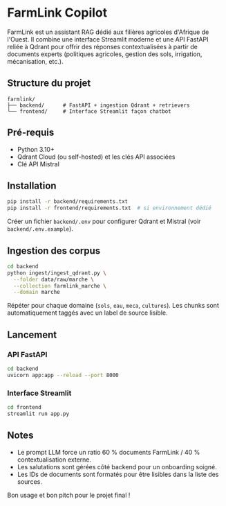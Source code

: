 # FarmLink Copilot

FarmLink est un assistant RAG dédié aux filières agricoles d'Afrique de l'Ouest. Il combine une interface Streamlit moderne et une API FastAPI reliée à Qdrant pour offrir des réponses contextualisées à partir de documents experts (politiques agricoles, gestion des sols, irrigation, mécanisation, etc.).

## Structure du projet

```
farmlink/
├── backend/      # FastAPI + ingestion Qdrant + retrievers
└── frontend/     # Interface Streamlit façon chatbot
```

## Pré-requis

- Python 3.10+
- Qdrant Cloud (ou self-hosted) et les clés API associées
- Clé API Mistral

## Installation

```bash
pip install -r backend/requirements.txt
pip install -r frontend/requirements.txt  # si environnement dédié
```

Créer un fichier `backend/.env` pour configurer Qdrant et Mistral (voir `backend/.env.example`).

## Ingestion des corpus

```bash
cd backend
python ingest/ingest_qdrant.py \
  --folder data/raw/marche \
  --collection farmlink_marche \
  --domain marche
```

Répéter pour chaque domaine (`sols`, `eau`, `meca`, `cultures`). Les chunks sont automatiquement taggés avec un label de source lisible.

## Lancement

### API FastAPI
```bash
cd backend
uvicorn app:app --reload --port 8000
```

### Interface Streamlit
```bash
cd frontend
streamlit run app.py
```

## Notes
- Le prompt LLM force un ratio 60 % documents FarmLink / 40 % contextualisation externe.
- Les salutations sont gérées côté backend pour un onboarding soigné.
- Les IDs de documents sont formatés pour être lisibles dans la liste des sources.

Bon usage et bon pitch pour le projet final !

